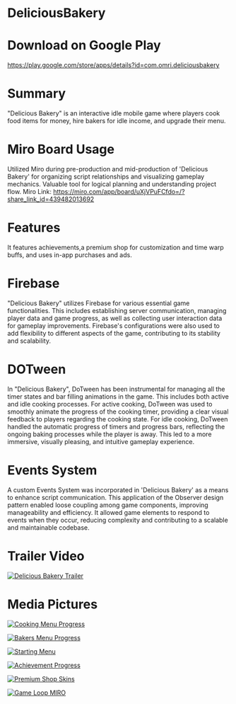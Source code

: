 # DeliciousBakery

# Download on Google Play
https://play.google.com/store/apps/details?id=com.omri.deliciousbakery

# Summary
"Delicious Bakery" is an interactive idle mobile game where players cook food items for money,
hire bakers for idle income, and upgrade their menu.

# Miro Board Usage
Utilized Miro during pre-production and mid-production of 'Delicious Bakery' for organizing script relationships and visualizing gameplay mechanics.
Valuable tool for logical planning and understanding project flow.
Miro Link: https://miro.com/app/board/uXjVPuFCfdo=/?share_link_id=439482013692

# Features
It features achievements,a premium shop for customization and time warp buffs, and uses in-app purchases and ads.

# Firebase
"Delicious Bakery" utilizes Firebase for various essential game functionalities.
This includes establishing server communication, managing player data and game progress, as well as collecting user interaction data for gameplay improvements.
Firebase's configurations were also used to add flexibility to different aspects of the game, contributing to its stability and scalability.

# DOTween
In "Delicious Bakery", DoTween has been instrumental for managing all the timer states and bar filling animations in the game.
This includes both active and idle cooking processes.
For active cooking, DoTween was used to smoothly animate the progress of the cooking timer, providing a clear visual feedback to players regarding the cooking state.
For idle cooking, DoTween handled the automatic progress of timers and progress bars, reflecting the ongoing baking processes while the player is away.
This led to a more immersive, visually pleasing, and intuitive gameplay experience.

# Events System
A custom Events System was incorporated in 'Delicious Bakery' as a means to enhance script communication.
This application of the Observer design pattern enabled loose coupling among game components, improving manageability and efficiency.
It allowed game elements to respond to events when they occur, reducing complexity and contributing to a scalable and maintainable codebase.

# Trailer Video
[![Delicious Bakery Trailer](http://img.youtube.com/vi/98PKuoKXue8/0.jpg)](http://www.youtube.com/watch?v=98PKuoKXue8 "Delicious Bakery Trailer")

# Media Pictures
[![Cooking Menu Progress](./Assets/ProjectImages/Cooking%20Menu%20Progress.png)](./Assets/ProjectImages/Cooking%20Menu%20Progress.png)

[![Bakers Menu Progress](./Assets/ProjectImages/Bakers%20Menu%20Progress.png)](./Assets/ProjectImages/Bakers%20Menu%20Progress.png)

[![Starting Menu](./Assets/ProjectImages/Starting%20Menu.png)](./Assets/ProjectImages/Starting%20Menu.png)

[![Achievement Progress](./Assets/ProjectImages/Achievement%20Progress.png)](./Assets/ProjectImages/Achievement%20Progress.png)

[![Premium Shop Skins](./Assets/ProjectImages/Premium%20Shop%20Skins.png)](./Assets/ProjectImages/Premium%20Shop%20Skins.png)

[![Game Loop MIRO](./Assets/ProjectImages/Game%20Loop%20MIRO.png)](./Assets/ProjectImages/Game%20Loop%20MIRO.png)

